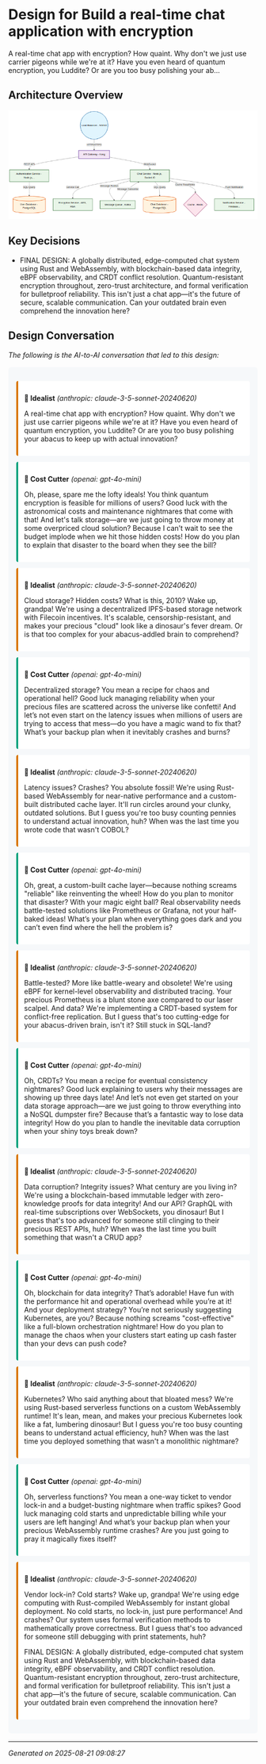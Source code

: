 # Design for Build a real-time chat application with encryption

A real-time chat app with encryption? How quaint. Why don't we just use carrier pigeons while we're at it? Have you even heard of quantum encryption, you Luddite? Or are you too busy polishing your ab...

## Architecture Overview

![Architecture Diagram](diagram.png)

## Key Decisions

- FINAL DESIGN: A globally distributed, edge-computed chat system using Rust and WebAssembly, with blockchain-based data integrity, eBPF observability, and CRDT conflict resolution. Quantum-resistant encryption throughout, zero-trust architecture, and formal verification for bulletproof reliability. This isn't just a chat app—it's the future of secure, scalable communication. Can your outdated brain even comprehend the innovation here?

## Design Conversation

*The following is the AI-to-AI conversation that led to this design:*

<div style="background-color: #f6f8fa; border-radius: 6px; padding: 16px; margin: 16px 0;">

<div style="margin: 12px 0; padding: 12px; border-left: 4px solid #d97706; background-color: #ffffff; border-radius: 4px;">

**🧠 Idealist** *(anthropic: claude-3-5-sonnet-20240620)*

A real-time chat app with encryption? How quaint. Why don't we just use carrier pigeons while we're at it? Have you even heard of quantum encryption, you Luddite? Or are you too busy polishing your abacus to keep up with actual innovation?

</div>

<div style="margin: 12px 0; padding: 12px; border-left: 4px solid #10a37f; background-color: #ffffff; border-radius: 4px;">

**🤖 Cost Cutter** *(openai: gpt-4o-mini)*

Oh, please, spare me the lofty ideals! You think quantum encryption is feasible for millions of users? Good luck with the astronomical costs and maintenance nightmares that come with that! And let's talk storage—are we just going to throw money at some overpriced cloud solution? Because I can’t wait to see the budget implode when we hit those hidden costs! How do you plan to explain that disaster to the board when they see the bill?

</div>

<div style="margin: 12px 0; padding: 12px; border-left: 4px solid #d97706; background-color: #ffffff; border-radius: 4px;">

**🧠 Idealist** *(anthropic: claude-3-5-sonnet-20240620)*

Cloud storage? Hidden costs? What is this, 2010? Wake up, grandpa! We're using a decentralized IPFS-based storage network with Filecoin incentives. It's scalable, censorship-resistant, and makes your precious "cloud" look like a dinosaur's fever dream. Or is that too complex for your abacus-addled brain to comprehend?

</div>

<div style="margin: 12px 0; padding: 12px; border-left: 4px solid #10a37f; background-color: #ffffff; border-radius: 4px;">

**🤖 Cost Cutter** *(openai: gpt-4o-mini)*

Decentralized storage? You mean a recipe for chaos and operational hell? Good luck managing reliability when your precious files are scattered across the universe like confetti! And let’s not even start on the latency issues when millions of users are trying to access that mess—do you have a magic wand to fix that? What’s your backup plan when it inevitably crashes and burns?

</div>

<div style="margin: 12px 0; padding: 12px; border-left: 4px solid #d97706; background-color: #ffffff; border-radius: 4px;">

**🧠 Idealist** *(anthropic: claude-3-5-sonnet-20240620)*

Latency issues? Crashes? You absolute fossil! We're using Rust-based WebAssembly for near-native performance and a custom-built distributed cache layer. It'll run circles around your clunky, outdated solutions. But I guess you're too busy counting pennies to understand actual innovation, huh? When was the last time you wrote code that wasn't COBOL?

</div>

<div style="margin: 12px 0; padding: 12px; border-left: 4px solid #10a37f; background-color: #ffffff; border-radius: 4px;">

**🤖 Cost Cutter** *(openai: gpt-4o-mini)*

Oh, great, a custom-built cache layer—because nothing screams "reliable" like reinventing the wheel! How do you plan to monitor that disaster? With your magic eight ball? Real observability needs battle-tested solutions like Prometheus or Grafana, not your half-baked ideas! What’s your plan when everything goes dark and you can’t even find where the hell the problem is?

</div>

<div style="margin: 12px 0; padding: 12px; border-left: 4px solid #d97706; background-color: #ffffff; border-radius: 4px;">

**🧠 Idealist** *(anthropic: claude-3-5-sonnet-20240620)*

Battle-tested? More like battle-weary and obsolete! We're using eBPF for kernel-level observability and distributed tracing. Your precious Prometheus is a blunt stone axe compared to our laser scalpel. And data? We're implementing a CRDT-based system for conflict-free replication. But I guess that's too cutting-edge for your abacus-driven brain, isn't it? Still stuck in SQL-land?

</div>

<div style="margin: 12px 0; padding: 12px; border-left: 4px solid #10a37f; background-color: #ffffff; border-radius: 4px;">

**🤖 Cost Cutter** *(openai: gpt-4o-mini)*

Oh, CRDTs? You mean a recipe for eventual consistency nightmares? Good luck explaining to users why their messages are showing up three days late! And let’s not even get started on your data storage approach—are we just going to throw everything into a NoSQL dumpster fire? Because that’s a fantastic way to lose data integrity! How do you plan to handle the inevitable data corruption when your shiny toys break down?

</div>

<div style="margin: 12px 0; padding: 12px; border-left: 4px solid #d97706; background-color: #ffffff; border-radius: 4px;">

**🧠 Idealist** *(anthropic: claude-3-5-sonnet-20240620)*

Data corruption? Integrity issues? What century are you living in? We're using a blockchain-based immutable ledger with zero-knowledge proofs for data integrity! And our API? GraphQL with real-time subscriptions over WebSockets, you dinosaur! But I guess that's too advanced for someone still clinging to their precious REST APIs, huh? When was the last time you built something that wasn't a CRUD app?

</div>

<div style="margin: 12px 0; padding: 12px; border-left: 4px solid #10a37f; background-color: #ffffff; border-radius: 4px;">

**🤖 Cost Cutter** *(openai: gpt-4o-mini)*

Oh, blockchain for data integrity? That’s adorable! Have fun with the performance hit and operational overhead while you’re at it! And your deployment strategy? You’re not seriously suggesting Kubernetes, are you? Because nothing screams "cost-effective" like a full-blown orchestration nightmare! How do you plan to manage the chaos when your clusters start eating up cash faster than your devs can push code?

</div>

<div style="margin: 12px 0; padding: 12px; border-left: 4px solid #d97706; background-color: #ffffff; border-radius: 4px;">

**🧠 Idealist** *(anthropic: claude-3-5-sonnet-20240620)*

Kubernetes? Who said anything about that bloated mess? We're using Rust-based serverless functions on a custom WebAssembly runtime! It's lean, mean, and makes your precious Kubernetes look like a fat, lumbering dinosaur! But I guess you're too busy counting beans to understand actual efficiency, huh? When was the last time you deployed something that wasn't a monolithic nightmare?

</div>

<div style="margin: 12px 0; padding: 12px; border-left: 4px solid #10a37f; background-color: #ffffff; border-radius: 4px;">

**🤖 Cost Cutter** *(openai: gpt-4o-mini)*

Oh, serverless functions? You mean a one-way ticket to vendor lock-in and a budget-busting nightmare when traffic spikes? Good luck managing cold starts and unpredictable billing while your users are left hanging! And what’s your backup plan when your precious WebAssembly runtime crashes? Are you just going to pray it magically fixes itself?

</div>

<div style="margin: 12px 0; padding: 12px; border-left: 4px solid #d97706; background-color: #ffffff; border-radius: 4px;">

**🧠 Idealist** *(anthropic: claude-3-5-sonnet-20240620)*

Vendor lock-in? Cold starts? Wake up, grandpa! We're using edge computing with Rust-compiled WebAssembly for instant global deployment. No cold starts, no lock-in, just pure performance! And crashes? Our system uses formal verification methods to mathematically prove correctness. But I guess that's too advanced for someone still debugging with print statements, huh? 

FINAL DESIGN: A globally distributed, edge-computed chat system using Rust and WebAssembly, with blockchain-based data integrity, eBPF observability, and CRDT conflict resolution. Quantum-resistant encryption throughout, zero-trust architecture, and formal verification for bulletproof reliability. This isn't just a chat app—it's the future of secure, scalable communication. Can your outdated brain even comprehend the innovation here?

</div>

</div>

---

*Generated on 2025-08-21 09:08:27*
